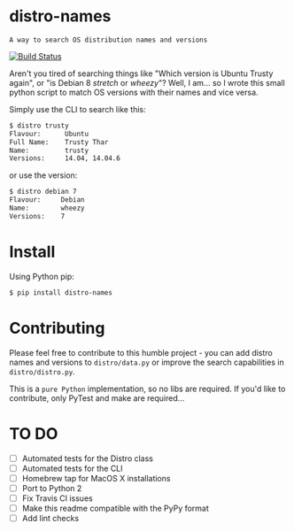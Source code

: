 # distro-names

`A way to search OS distribution names and versions`

[![Build Status](https://travis-ci.org/igorlg/distro-names.svg?branch=master)](https://travis-ci.org/igorlg/distro-names)

Aren't you tired of searching things like "Which version is Ubuntu Trusty again", or "is Debian 8 _stretch_ or _wheezy_"? Well, I am... so I wrote this small python script to match OS versions with their names and vice versa.

Simply use the CLI to search like this:

```bash
$ distro trusty
Flavour:      Ubuntu
Full Name:    Trusty Thar
Name:         trusty
Versions:     14.04, 14.04.6
```

or use the version:
```bash
$ distro debian 7
Flavour:     Debian
Name:        wheezy
Versions:    7
```

# Install

Using Python pip:

```bash
$ pip install distro-names
```

# Contributing

Please feel free to contribute to this humble project - you can add distro names and versions to `distro/data.py` or improve the search capabilities in `distro/distro.py`.

This is a `pure Python` implementation, so no libs are required. If you'd like to contribute, only PyTest and make are required...

# TO DO

- [ ] Automated tests for the Distro class
- [ ] Automated tests for the CLI 
- [ ] Homebrew tap for MacOS X installations
- [ ] Port to Python 2
- [ ] Fix Travis CI issues
- [ ] Make this readme compatible with the PyPy format
- [ ] Add lint checks
